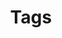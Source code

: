 ---
title: Tags
description: "Discover the themes and areas covered in my work, from science fiction to fantastic adventures, all within your reach!"
---
